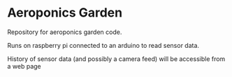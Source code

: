 # Aeroponics Garden

Repository for aeroponics garden code. 

Runs on raspberry pi connected to an arduino to read sensor data. 

History of sensor data (and possibly a camera feed) will be accessible from a web
page

